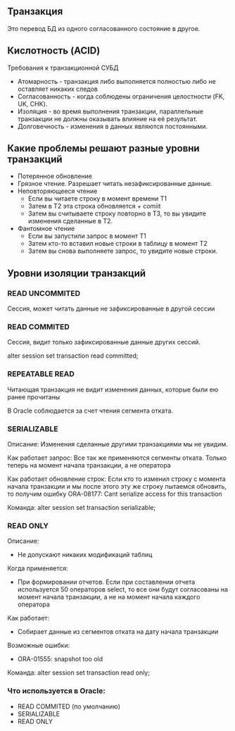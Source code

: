 ## Транзакция
Это перевод БД из одного согласованного состояние в другое.

## Кислотность (ACID)
Требования к транзакционной СУБД
  - Атомарность - транзакция либо выполняется полностью либо не оставляет никаких следов
  - Согласованность - когда соблюдены ограничения целостности (FK, UK, CHK).
  - Изоляция - во время выполнения транзакции, параллельные транзакции не должны оказывать влияние на её результат.
  - Долговечность - изменения в данных являются постоянными.
 
## Какие проблемы решают разные уровни транзакций
  - Потерянное обновление
  - Грязное чтение. Разрешает читать незафиксированные данные.
  - Неповторяющееся чтение
    - Если вы читаете строку в момент времени Т1 
    - Затем в Т2 эта строка обновляется + comiit
    - Затем вы считываете строку повторно в Т3, то вы увидите изменения сделанные в Т2.
  - Фантомное чтение
    - Если вы запустили запрос в момент Т1 
    - Затем кто-то вставил новые строки в таблицу в момент Т2
    - Затем вы снова выполняете запрос, то увидите новые строки.
  
## Уровни изоляции транзакций

### READ UNCOMMITED 
Cессия, может читать данные не зафиксированные в другой сессии

### READ COMMITED
Сессия, видит только зафиксированные данные других сессий.

alter session set transaction read committed;
  

### REPEATABLE READ
Читающая транзакция не видит изменения данных, которые были ею ранее прочитаны
  
В Oracle соблюдается за счет чтения сегмента отката.
  
### SERIALIZABLE
Описание: Изменения сделанные другими транзакциями мы не увидим.

Как работает запрос: Все так же применяются сегменты отката. Только теперь на момент начала транзакции, а не оператора

Как работает обновление строк: Если кто то изменил строку с момента начала транзакции и мы после этого эту же строку пытаемся обновить, то получим ошибку ORA-08177: Cant serialize access for this transaction

Команда: alter session set transaction serializable;

### READ ONLY
Описание: 
  - Не допускают никаких модификаций таблиц

Когда применяется:
  - При формировании отчетов. Если при составлении отчета используется 50 операторов select, то все они будут согласованы на момент начала транзакции, а не на момент начала каждого оператора
  
Как работает: 
  - Собирает данные из сегментов отката на дату начала транзакции
  
Возможные ошибки:
  - ORA-01555: snapshot too old

Команда: alter session set transaction read only;

### Что используется в Oracle: 
  - READ COMMITED (по умолчанию) 
  - SERIALIZABLE
  - READ ONLY